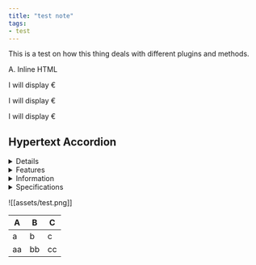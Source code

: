```yaml
---
title: "test note"
tags:
- test
---
```


This is a test on how this thing deals with different plugins and methods.

A. Inline HTML
<p>I will display &euro;</p>  
<p>I will display &#8364;</p>  
<p>I will display &#x20AC;</p>
<section>
  <h1>
    Hypertext Accordion
  </h1>
  <details>
    <summary>Details</summary>
    <p>
      Lorem ipsum dolor sit amet, eu alia suscipit mei. Reque iriure delectus vix id, ex sed forensibus suscipiantur. In eos exerci mollis apeirian, an qui latine alienum. Ad mea libris maluisset, consul assueverit sea ex.
    </p>
  </details>
  <details>
    <summary>Features</summary>
    <p>
      Lorem ipsum dolor sit amet, eu alia suscipit mei. Reque iriure delectus vix id, ex sed forensibus suscipiantur. In eos exerci mollis apeirian, an qui latine alienum. Ad mea libris maluisset, consul assueverit sea ex.
    </p>
  </details>
  <details>
    <summary>Information
    </summary>
    <p>Lorem ipsum dolor sit amet, eu alia suscipit mei. Reque iriure delectus vix id, ex sed forensibus suscipiantur. In eos exerci mollis apeirian, an qui latine alienum. Ad mea libris maluisset, consul assueverit sea ex. </p>
  </details>
  <details>
    <summary>Specifications
    </summary>
    <p>Lorem ipsum dolor sit amet, eu alia suscipit mei. Reque iriure delectus vix id, ex sed forensibus suscipiantur. In eos exerci mollis apeirian, an qui latine alienum. Ad mea libris maluisset, consul assueverit sea ex. </p>
  </details>
</section>


![[assets/test.png]]





| A | B | C |
|--- | --- | --- | 
| a | b | c |
| aa | bb | cc |

